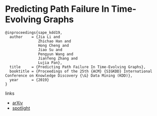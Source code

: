 # Predicting Path Failure In Time-Evolving Graphs

```
@inproceedings{sape_kdd19,
  author    = {Jia Li and
               Zhichao Han and
               Hong Cheng and
               Jiao Su and
               Pengyun Wang and
               Jianfeng Zhang and
               Lujia Pan},
  title     = {Predicting Path Failure In Time-Evolving Graphs},
  booktitle = {Proceedings of the 25th {ACM} {SIGKDD} International Conference on Knowledge Discovery {\&} Data Mining (KDD)},
  year      = {2019}
}
```

links
- [arXiv](https://arxiv.org/abs/1905.03994)
- [spotlight](https://www.youtube.com/watch?v=cp9tQxmGTG8)
